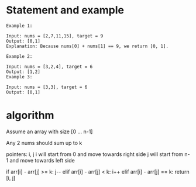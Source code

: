 # Statement and example

```
Example 1:

Input: nums = [2,7,11,15], target = 9
Output: [0,1]
Explanation: Because nums[0] + nums[1] == 9, we return [0, 1].

Example 2:

Input: nums = [3,2,4], target = 6
Output: [1,2]
Example 3:

Input: nums = [3,3], target = 6
Output: [0,1]
````


# algorithm

Assume an array with size [0 ... n-1]

Any 2 nums should sum up to k

pointers: i, j
i will start from 0 and move towards right side
j will start from n-1 and move towards left side

if arr[i] - arr[j] >= k:
    j--
elif arr[i] - arr[j] < k:
    i++
elif arr[i] - arr[j] == k:
    return [i, j]
    